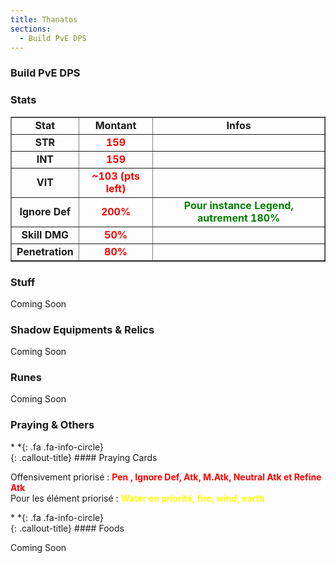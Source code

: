```yaml
---
title: Thanatos
sections:
  - Build PvE DPS
---
```


### Build PvE DPS

### Stats

<table width="100%" border="1" cellspacing="1" cellpadding="1" >
<tr><td><div align="center"><b>Stat</b></div> </td>
<td><div align="center"><b>Montant</b></div> </td>
<td><div align="center"><b>Infos</b></div> </td></tr>
<tr><td><div align="center"><b>STR</b></div> </td>
<td><div align="center"><font color="red"><b>159</b></font></div> </td>
<td><div align="center"><font color="green"><b></b></font></div> </td></tr>
<tr><td><div align="center"><b>INT</b></div> </td>
<td><div align="center"><font color="red"><b>159</b></font></div> </td>
<td><div align="center"><font color="green"><b></b></font></div> </td></tr>
<tr><td><div align="center"><b>VIT</b></div> </td>
<td><div align="center"><font color="red"><b>~103 (pts left)</b></font></div> </td>
<td><div align="center"><font color="green"><b></b></font></div> </td></tr>
<tr><td><div align="center"><b>Ignore Def</b></div> </td>
<td><div align="center"><font color="red"><b>200%</b></font></div> </td>
<td><div align="center"><font color="green"><b>Pour instance Legend, autrement 180%</b></font></div></td></tr>
<tr><td><div align="center"><b>Skill DMG</b></div> </td>
<td><div align="center"><font color="red"><b>50%</b></font></div> </td>
<td><div align="center"><font color="green"><b></b></font></div></td></tr>
<tr><td><div align="center"><b>Penetration</b></div> </td>
<td><div align="center"><font color="red"><b>80%</b></font></div> </td>
<td><div align="center"><font color="green"><b></b></font></div></td></tr>
</table>

### Stuff

Coming Soon

### Shadow Equipments & Relics

Coming Soon

### Runes

Coming Soon

### Praying & Others

<div class="callout-block callout-info"><div class="icon-holder">*&nbsp;*{: .fa .fa-info-circle}
</div><div class="content">
{: .callout-title}
#### Praying Cards

Offensivement priorisé : <font color="red"><b>Pen , Ignore Def, Atk, M.Atk, Neutral Atk et Refine Atk</b></font><br>
Pour les élément priorisé : <font color="yellow"><b>Water en priorité, fire, wind, earth</b></font>

</div></div>

<div class="callout-block callout-info"><div class="icon-holder">*&nbsp;*{: .fa .fa-info-circle}
</div><div class="content">
{: .callout-title}
#### Foods

Coming Soon

</div></div>
